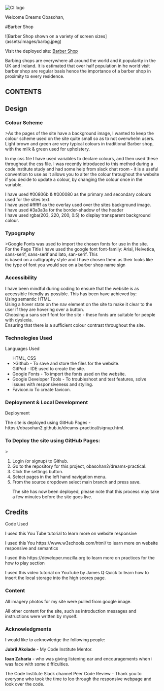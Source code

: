 ![CI logo](https://codeinstitute.s3.amazonaws.com/fullstack/ci_logo_small.png)

Welcome Dreams Obasohan,

#Barber Shop

![Barber Shop shown on a variety of screen sizes] (assets/images/barbg.jpeg)

Visit the deployed site: [Barber Shop](https://obasohan2.github.io/dreams-practical/)

Barbing shops are everywhere all around the world and it popularity in the UK and Ireland. It is estimated that over half population in he world visit barber shop are regular basis hence the importance of a barber shop in proximity to every residence.

## CONTENTS

<h2>Design</h2>

<h3>Colour Scheme</h3>

<p>>As the pages of the site have a background image, I wanted to keep the colour scheme used on the site quite small so as to not overwhelm users. Light brown and green are very typical colours in traditional Barber shop, with the milk & green used for upholstery.</p>

<p>In my css file I have used variables to declare colours, and then used these throughout the css file. I was recently introduced to this method during a code institute study and had some help from slack chat room - it is a useful convention to use as it allows you to alter the colour throughout the website if you decide to update a colour, by changing the colour once in the variable.</p>

<p>I have used #00806b & #000080 as the primary and secondary colours used for the sites text.<br>
I have used #ffffff as the overlay used over the sites background image.<br>
I have used #3a3a3a for the border-shadow of the header<br>
I have used rgba(203, 220, 200, 0.5) to display transparent background colour.</p>


<h3>Typography</h3>

<p>>Google Fonts was used to import the chosen fonts for use in the site.<br>
 For the Page Title I have used the google font font-family: Arial, Helvetica, sans-serif, sans-serif and lato, san-serif. This <br>is based on a calligraphy style and I have chosen them as their looks like the type of font you would see on a barber shop name sign</p>


<h3>Accessibility</h3>

<p>I have been mindful during coding to ensure that the website is as accessible friendly as possible. This has been have achieved by: <br>
Using semantic HTML.<br>
Using a hover state on the nav element on the site to make it clear to the user if they are hovering over a button.<br>
Choosing a sans serif font for the site - these fonts are suitable for people with dyslexia.<br>
Ensuring that there is a sufficient colour contrast throughout the site.</p>

<h3>Technologies Used</h3> 
<p>Languages Used</p>
<ul>
HTML, CSS

<li>>Github - To save and store the files for the website.</li

<li>GitPod - IDE used to create the site.</li>

<li>Google Fonts - To import the fonts used on the website.</li>

<li>Google Developer Tools - To troubleshoot and test features, solve issues with responsiveness and styling.</li>

<li>Favicon.io To create favicon.</li>
</ul>

<h3>Deployment & Local Development</h3>

<p>Deployment</p>

<p>The site is deployed using GitHub Pages - https://obasohan2.github.io/dreams-practical/signup.html. </p>

<h3>To Deploy the site using GitHub Pages:</h3>>
<ol>
<li>Login (or signup) to Github.</li>
<li>Go to the repository for this project, obasohan2/dreams-practical.</li>
<li>Click the settings button.</li>
<li>Select pages in the left hand navigation menu.</li>
<li>From the source dropdown select main branch and press save.</li>
<p>The site has now been deployed, please note that this process may take a few minutes before the site goes live.</p>
</ol>

<h2>Credits</h2> 

<P>Code Used</P>

<P>I used this You Tube tutorial to learn more on website responsive </P>
<P>I used this You https://www.w3schools.com/html/ to learn more on website responsive and semantics </P>
<P>I used this https://developer.mozilla.org to learn more on practices for the how to play section </P>
<p>I used this video tutorial on YouTube by James Q Quick to learn how to insert the local storage into the high scores page.</p>

<h3>Content</h3>

<p>All imagery photos for my site were pulled from google image.</p>

<p>All other content for the site, such as introduction messages and instructions were written by myself.</p>

<h3>Acknowledgments</h3>

<P>I would like to acknowledge the following people:</P>

<P><strong>Jubril Akolade</strong> - My Code Institute Mentor.</P>

<p><strong>Ioan Zaharia</strong> - who was giving listening ear and encouragements when i was face with some difficulties.</p>

<p>The Code Institute Slack channel Peer Code Review - Thank you to everyone who took the time to loo through the responsive webpage and look over the code.</p>

